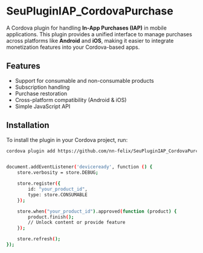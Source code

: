 
# SeuPluginIAP_CordovaPurchase

A Cordova plugin for handling **In-App Purchases (IAP)** in mobile applications. This plugin provides a unified interface to manage purchases across platforms like **Android** and **iOS**, making it easier to integrate monetization features into your Cordova-based apps.

## Features

- Support for consumable and non-consumable products
- Subscription handling
- Purchase restoration
- Cross-platform compatibility (Android & iOS)
- Simple JavaScript API

## Installation

To install the plugin in your Cordova project, run:

```bash
cordova plugin add https://github.com/nn-felix/SeuPluginIAP_CordovaPurchase.git


document.addEventListener('deviceready', function () {
    store.verbosity = store.DEBUG;

    store.register({
        id: "your_product_id",
        type: store.CONSUMABLE
    });

    store.when("your_product_id").approved(function (product) {
        product.finish();
        // Unlock content or provide feature
    });

    store.refresh();
});
